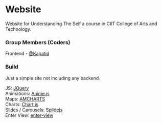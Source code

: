 # Website

Website for Understanding The Self a course in CIIT College of Arts
and Technology.

### Group Members (Coders)

Frontend - [@Kapatid](https://github.com/Kapatid/php-proj)

### Build

Just a simple site not including any backend.

JS: [JQuery](https://jquery.com/)\
Animations: [Anime.js](https://github.com/juliangarnier/anime/)\
Maps: [AMCHARTS](https://github.com/amcharts/amcharts4)\
Charts: [Chart.js](https://github.com/chartjs/Chart.js)\
Slides / Carousels: [Splidejs](https://github.com/Splidejs/splide)\
Enter View: [enter-view](https://github.com/russellgoldenberg/enter-view)
